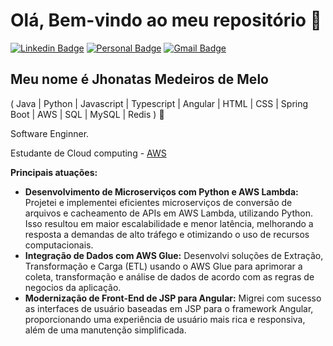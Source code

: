 # Olá, Bem-vindo ao meu repositório 👋

[![Linkedin Badge](https://img.shields.io/badge/-LinkedIn-6633cc?style=flat-square&logo=Linkedin&logoColor=white&link=https://www.linkedin.com/in/jhonatas-medeiros-melo/)](https://www.linkedin.com/in/jhonatas-medeiros-melo/)
[![Personal Badge](https://img.shields.io/badge/-Website-6633cc?style=flat-square&logo=Me&logoColor=white&link=https://www.medeirosmelo.dev/)](https://medeirosmelo.dev/)
[![Gmail Badge](https://img.shields.io/badge/-jhonatas.medeiro@gmail.com-6633cc?style=flat-square&logo=Gmail&logoColor=white&link=mailto:jhoanatas.medeiro@gmail.com)](mailto:jhoanatas.medeiro@gmail.com)

## Meu nome é Jhonatas Medeiros de Melo

( Java | Python | Javascript | Typescript | Angular  | HTML | CSS | Spring Boot | AWS | SQL | MySQL | Redis  ) 🚀

Software Enginner.

Estudante de Cloud computing - [AWS](https://aws.amazon.com/)

**Principais atuações:**

* **Desenvolvimento de Microserviços com Python e AWS Lambda:** Projetei e implementei eficientes microserviços de conversão de arquivos e cacheamento de APIs em AWS Lambda, utilizando Python. Isso resultou em maior escalabilidade e menor latência, melhorando a resposta a demandas de alto tráfego e otimizando o uso de recursos computacionais.
* **Integração de Dados com AWS Glue:** Desenvolvi soluções de Extração, Transformação e Carga (ETL) usando o AWS Glue para aprimorar a coleta, transformação e análise de dados de acordo com as regras de negocios da aplicação.
* **Modernização de Front-End de JSP para Angular:** Migrei com sucesso as interfaces de usuário baseadas em JSP para o framework Angular, proporcionando uma experiência de usuário mais rica e responsiva, além de uma manutenção simplificada.
